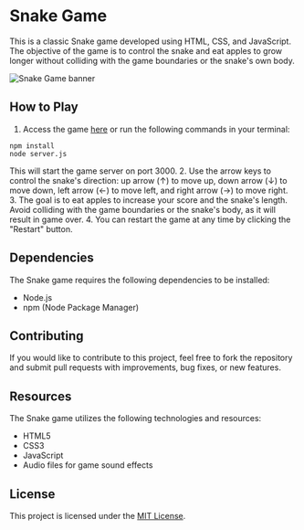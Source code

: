 # Snake Game

This is a classic Snake game developed using HTML, CSS, and JavaScript. The objective of the game is to control the snake and eat apples to grow longer without colliding with the game boundaries or the snake's own body.

![Snake Game banner](banner.png)

## How to Play

1. Access the game [here](link-to-the-game) or run the following commands in your terminal:

```
npm install
node server.js
```

This will start the game server on port 3000. 2. Use the arrow keys to control the snake's direction: up arrow (↑) to move up, down arrow (↓) to move down, left arrow (←) to move left, and right arrow (→) to move right. 3. The goal is to eat apples to increase your score and the snake's length. Avoid colliding with the game boundaries or the snake's body, as it will result in game over. 4. You can restart the game at any time by clicking the "Restart" button.

## Dependencies

The Snake game requires the following dependencies to be installed:

- Node.js
- npm (Node Package Manager)

## Contributing

If you would like to contribute to this project, feel free to fork the repository and submit pull requests with improvements, bug fixes, or new features.

## Resources

The Snake game utilizes the following technologies and resources:

- HTML5
- CSS3
- JavaScript
- Audio files for game sound effects

## License

This project is licensed under the [MIT License](LICENSE).
